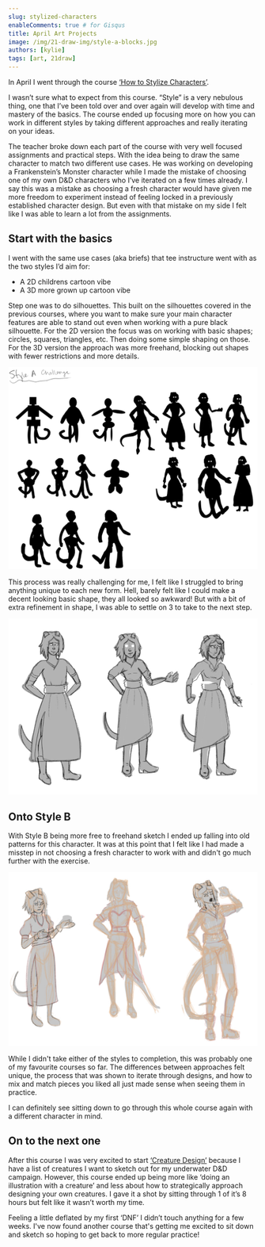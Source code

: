 ```yaml
---
slug: stylized-characters
enableComments: true # for Gisqus
title: April Art Projects
image: /img/21-draw-img/style-a-blocks.jpg
authors: [kylie]
tags: [art, 21draw]
---
```



In April I went through the course [‘How to Stylize Characters’](https://www.21-draw.com/my-course/?id=42788).

I wasn’t sure what to expect from this course. “Style” is a very nebulous thing, one that I’ve been told over and over again will develop with time and mastery of the basics. The course ended up focusing more on how you can work in different styles by taking different approaches and really iterating on your ideas.

The teacher broke down each part of the course with very well focused assignments and practical steps. With the idea being to draw the same character to match two different use cases. He was working on developing a Frankenstein’s Monster character while I made the mistake of choosing one of my own D&D characters who I’ve iterated on a few times already. I say this was a mistake as choosing a fresh character would have given me more freedom to experiment instead of feeling locked in a previously established character design. But even with that mistake on my side I felt like I was able to learn a lot from the assignments.

<!--truncate-->

## Start with the basics

I went with the same use cases (aka briefs) that tee instructure went with as the two styles I’d aim for:
* A 2D childrens cartoon vibe
* A 3D more grown up cartoon vibe

Step one was to do silhouettes. This built on the silhouettes covered in the previous courses, where you want to make sure your main character features are able to stand out even when working with a pure black silhouette. For the 2D version the focus was on working with basic shapes; circles, squares, triangles, etc. Then doing some simple shaping on those. For the 3D version the approach was more freehand, blocking out shapes with fewer restrictions and more details.

![Style A silhouettes](/img/21-draw-img/style-a-blocks.jpg)

This process was really challenging for me, I felt like I struggled to bring anything unique to each new form. Hell, barely felt like I could make a decent looking basic shape, they all looked so awkward! But with a bit of extra refinement in shape, I was able to settle on 3 to take to the next step.

![Adding details to Style A](/img/21-draw-img/style-a-edits.jpg)

## Onto Style B

With Style B being more free to freehand sketch I ended up falling into old patterns for this character. It was at this point that I felt like I had made a misstep in not choosing a fresh character to work with and didn't go much further with the exercise.

![Style B sketches](/img/21-draw-img/style-b-drafts.jpg)

While I didn't take either of the styles to completion, this was probably one of my favourite courses so far. The differences between approaches felt unique, the process that was shown to iterate through designs, and how to mix and match pieces you liked all just made sense when seeing them in practice.

I can definitely see sitting down to go through this whole course again with a different character in mind.

## On to the next one

After this course I was very excited to start [‘Creature Design’](https://www.21-draw.com/my-course/?id=2664) because I have a list of creatures I want to sketch out for my underwater D&D campaign. However, this course ended up being more like ‘doing an illustration with a creature’ and less about how to strategically approach designing your own creatures. I gave it a shot by sitting through 1 of it’s 8 hours but felt like it wasn’t worth my time.

Feeling a little deflated by my first ‘DNF’ I didn’t touch anything for a few weeks. I've now found another course that's getting me excited to sit down and sketch so hoping to get back to more regular practice!

